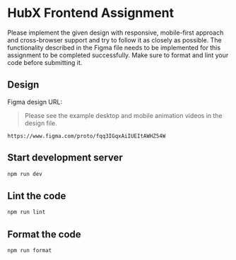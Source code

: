 # HubX Frontend Assignment

Please implement the given design with responsive, mobile-first approach and cross-browser support and try to follow it as closely as possible. The functionality described in the Figma file needs to be implemented for this assignment to be completed successfully. Make sure to format and lint your code before submitting it.

## Design

Figma design URL:

> Please see the example desktop and mobile animation videos in the design file.

```
https://www.figma.com/proto/fqq3IGqxAiIUEItAWHZ54W
```

## Start development server

```sh
npm run dev
```

## Lint the code

```sh
npm run lint
```

## Format the code

```sh
npm run format
```
